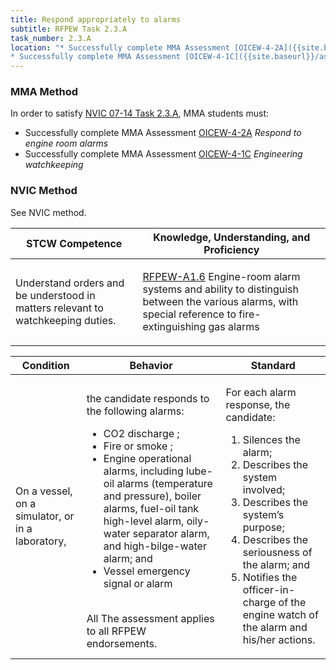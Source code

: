```yaml
---
title: Respond appropriately to alarms
subtitle: RFPEW Task 2.3.A 
task_number: 2.3.A
location: "* Successfully complete MMA Assessment [OICEW-4-2A]({{site.baseurl}}/assessments/Engine/OICEW-4-2A) *Respond to engine room alarms*
* Successfully complete MMA Assessment [OICEW-4-1C]({{site.baseurl}}/assessments/Engine/OICEW-4-1C) *Engineering watchkeeping*" 
---
```



### MMA Method

In order to satisfy  [NVIC 07-14  Task  2.3.A]({{site.baseurl}}/assets/images/nvic-07-14.pdf), MMA students must:

* Successfully complete MMA Assessment [OICEW-4-2A]({{site.baseurl}}/assessments/Engine/OICEW-4-2A) *Respond to engine room alarms*
* Successfully complete MMA Assessment [OICEW-4-1C]({{site.baseurl}}/assessments/Engine/OICEW-4-1C) *Engineering watchkeeping*


### NVIC Method

<a onclick="togglevisibility('nvic_methods')" >See NVIC method.</a>

<div id='nvic_methods' class='hide'>

<table>
<thead>
<tr>
<th class='forty'> STCW Competence </th>
<th class='sixty'> Knowledge, Understanding, and Proficiency </th>
</tr>
</thead>




<tbody>
<tr><td markdown='1'>

Understand orders and be understood in matters relevant to watchkeeping duties.

</td><td markdown='1'>

[RFPEW-A1.6](../../tables/34.html#RFPEW-A1.6) Engine-room alarm systems and ability to distinguish between the various alarms, with special reference to fire- extinguishing gas alarms

</td></tr>


</tbody>
</table>


<table>
<thead>
<tr><th class='twenty'>  Condition </th><th class='twenty'> Behavior </th><th  class='sixty'>Standard </th></tr>
</thead>
<tbody >



<tr><td markdown='1'>

On a vessel, on a simulator, or in a laboratory,

</td><td markdown='1'>

the candidate responds to the following alarms: 

* CO2 discharge ;   
* Fire or smoke ;   
* Engine operational alarms, including lube-oil alarms (temperature and pressure), boiler alarms, fuel-oil tank high-level alarm, oily-water separator alarm, and high-bilge-water alarm; and 
* Vessel emergency signal or alarm

<br>

<div class="tooltip">All
<span class="tooltiptext">
The assessment applies to all RFPEW endorsements.
</span>
</div>


</td><td markdown='1'>

For each alarm response, the candidate:

1. Silences the alarm;
2. Describes the system involved;
3. Describes the system’s purpose;
4. Describes the seriousness of the alarm; and
5. Notifies the officer-in-charge of the engine watch of the alarm and his/her actions.

</td></tr>
</tbody>
</table>
</div>
